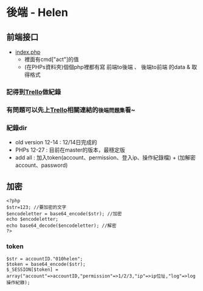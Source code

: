 # 後端 - Helen

## 前端接口
+ [index.php](https://github.com/ytchao0234/softwareEngineeringProject/blob/backEnd/index.php)
    + 裡面有cmd["act"]的值
    + (在PHPs資料夾)個個php裡都有寫 前端to後端 、 後端to前端 的data & 取得格式

### 記得到[Trello](https://trello.com/b/2amh64r0/helen)做紀錄

### 有問題可以先上[Trello](https://trello.com/b/2amh64r0/helen)相關連結的`後端問題集`看~

### 紀錄dir
+ old version 12-14 : 12/14日完成的
+ PHPs 12-27 : 目前在master的版本，最穩定版
+ add all : 加入token(account、permission、登入ip、操作紀錄檔) + (加解密account、password)

## 加密
```
<?php
$str=123; //要加密的文字
$encodeletter = base64_encode($str); //加密
echo $encodeletter;
echo base64_decode($encodeletter); //解密
?>
```
### token
```
$str = accountID."010helen";
$token = base64_encode($str);
$_SESSION[$token] = array("account"=>accountID,"permission"=>1/2/3,"ip"=>ip位址,"log"=>log操作紀錄);
```